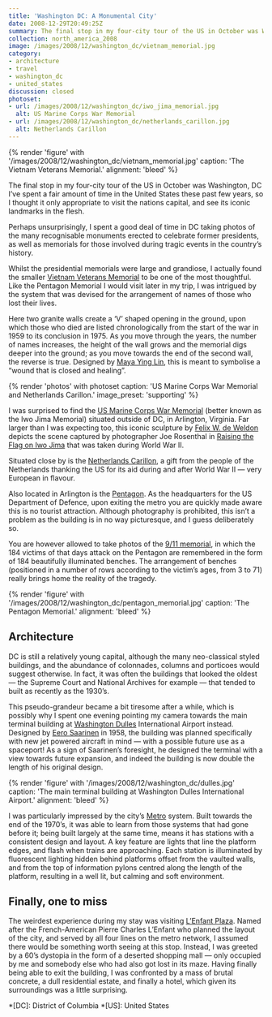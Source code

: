 ```yaml
---
title: 'Washington DC: A Monumental City'
date: 2008-12-29T20:49:25Z
summary: The final stop in my four-city tour of the US in October was Washington, D.C.
collection: north_america_2008
image: /images/2008/12/washington_dc/vietnam_memorial.jpg
category:
- architecture
- travel
- washington_dc
- united_states
discussion: closed
photoset:
- url: /images/2008/12/washington_dc/iwo_jima_memorial.jpg
  alt: US Marine Corps War Memorial
- url: /images/2008/12/washington_dc/netherlands_carillon.jpg
  alt: Netherlands Carillon
---
```

{% render 'figure' with '/images/2008/12/washington_dc/vietnam_memorial.jpg'
  caption: 'The Vietnam Veterans Memorial.'
  alignment: 'bleed'
%}

The final stop in my four-city tour of the US in October was Washington, DC I’ve spent a fair amount of time in the United States these past few years, so I thought it only appropriate to visit the nations capital, and see its iconic landmarks in the flesh.

Perhaps unsurprisingly, I spent a good deal of time in DC taking photos of the many recognisable monuments erected to celebrate former presidents, as well as memorials for those involved during tragic events in the country’s history.

Whilst the presidential memorials were large and grandiose, I actually found the smaller [Vietnam Veterans Memorial][1] to be one of the most thoughtful. Like the Pentagon Memorial I would visit later in my trip, I was intrigued by the system that was devised for the arrangement of names of those who lost their lives.

Here two granite walls create a ‘V’ shaped opening in the ground, upon which those who died are listed chronologically from the start of the war in 1959 to its conclusion in 1975. As you move through the years, the number of names increases, the height of the wall grows and the memorial digs deeper into the ground; as you move towards the end of the second wall, the reverse is true. Designed by [Maya Ying Lin][2], this is meant to symbolise a “wound that is closed and healing”.

{% render 'photos' with photoset
  caption: 'US Marine Corps War Memorial and Netherlands Carillon.'
  image_preset: 'supporting'
%}

I was surprised to find the [US Marine Corps War Memorial][3] (better known as the Iwo Jima Memorial) situated outside of DC, in Arlington, Virginia. Far larger than I was expecting too, this iconic sculpture by [Felix W. de Weldon][4] depicts the scene captured by photographer Joe Rosenthal in [Raising the Flag on Iwo Jima][5] that was taken during World War II.

Situated close by is the [Netherlands Carillon][6], a gift from the people of the Netherlands thanking the US for its aid during and after World War II — very European in flavour.

Also located in Arlington is the [Pentagon][7]. As the headquarters for the US Department of Defence, upon exiting the metro you are quickly made aware this is no tourist attraction. Although photography is prohibited, this isn’t a problem as the building is in no way picturesque, and I guess deliberately so.

You are however allowed to take photos of the [9/11 memorial][8], in which the 184 victims of that days attack on the Pentagon are remembered in the form of 184 beautifully illuminated benches. The arrangement of benches (positioned in a number of rows according to the victim’s ages, from 3 to 71) really brings home the reality of the tragedy.

{% render 'figure' with '/images/2008/12/washington_dc/pentagon_memorial.jpg'
  caption: 'The Pentagon Memorial.'
  alignment: 'bleed'
%}

## Architecture

DC is still a relatively young capital, although the many neo-classical styled buildings, and the abundance of colonnades, columns and porticoes would suggest otherwise. In fact, it was often the buildings that looked the oldest — the Supreme Court and National Archives for example — that tended to built as recently as the 1930’s.

This pseudo-grandeur became a bit tiresome after a while, which is possibly why I spent one evening pointing my camera towards the main terminal building at [Washington Dulles][9] International Airport instead. Designed by [Eero Saarinen][10] in 1958, the building was planned specifically with new jet powered aircraft in mind — with a possible future use as a spaceport! As a sign of Saarinen’s foresight, he designed the terminal with a view towards future expansion, and indeed the building is now double the length of his original design.

{% render 'figure' with '/images/2008/12/washington_dc/dulles.jpg'
  caption: 'The main terminal building at Washington Dulles International Airport.'
  alignment: 'bleed'
%}

I was particularly impressed by the city’s [Metro][11] system. Built towards the end of the 1970’s, it was able to learn from those systems that had gone before it; being built largely at the same time, means it has stations with a consistent design and layout. A key feature are lights that line the platform edges, and flash when trains are approaching. Each station is illuminated by fluorescent lighting hidden behind platforms offset from the vaulted walls, and from the top of information pylons centred along the length of the platform, resulting in a well lit, but calming and soft environment.

## Finally, one to miss

The weirdest experience during my stay was visiting [L’Enfant Plaza][12]. Named after the French-American Pierre Charles L’Enfant who planned the layout of the city, and served by all four lines on the metro network, I assumed there would be something worth seeing at this stop. Instead, I was greeted by a 60’s dystopia in the form of a deserted shopping mall — only occupied by me and somebody else who had also got lost in its maze. Having finally being able to exit the building, I was confronted by a mass of brutal concrete, a dull residential estate, and finally a hotel, which given its surroundings was a little surprising.

[1]: https://en.wikipedia.org/wiki/Vietnam_Veterans_Memorial
[2]: https://en.wikipedia.org/wiki/Maya_Ying_Lin
[3]: https://en.wikipedia.org/wiki/USMC_War_Memorial
[4]: https://en.wikipedia.org/wiki/Felix_de_Weldon
[5]: https://en.wikipedia.org/wiki/Raising_the_Flag_on_Iwo_Jima
[6]: https://en.wikipedia.org/wiki/Netherlands_Carillon
[7]: https://en.wikipedia.org/wiki/The_Pentagon
[8]: https://en.wikipedia.org/wiki/Pentagon_Memorial
[9]: https://en.wikipedia.org/wiki/Washington_Dulles_International_Airport
[10]: https://en.wikipedia.org/wiki/Eero_Saarinen
[11]: https://en.wikipedia.org/wiki/Washington_Metro
[12]: https://en.wikipedia.org/wiki/L'Enfant_Plaza

*[DC]: District of Columbia
*[US]: United States
